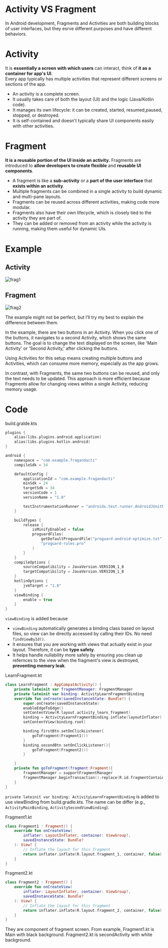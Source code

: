 # Activity VS Fragment
In Android development, Fragments and Activities are both building blocks of user interfaces, but they esrve different purposes and have different behaviors.

# Activity
 It is **essentially a screen with which users** can interact, think of **it as a container for app's UI**.  
 Every app typically has multiple activities that represent different screens or sections of the app.
- An activity is a complete screen.
- It usually takes care of both the layout (UI) and the logic (Java/Kotlin code).
- It manages its own lifecycle: it can be created, started, resumed,paused, stopped, or destroyed.
- It is self-contained and doesn't typically share UI components easily with other activities.

# Fragment
**It is a reusable portion of the UI inside an activity.** 
Fragments are introduced to **allow developers to create flexible** and **reusable UI components**.
- A fragment is like a **sub-activity** or a **part of the user interface** that **exists within an activity**.
- Multiple fragments can be combined in a single activity to build dynamic and multi-pane layouts.
- Fragments can be reused across different activities, making code more modular.
- Fragments also have their own lifecycle, which is closely tied to the activity they are part of.
- They can be added or removed from an activity while the activity is running, making them useful for dynamic UIs.

# Example
## Activity
![frag1](https://github.com/user-attachments/assets/7dd86113-f679-4021-8381-a1febc4000e6)

## Fragment
![frag2](https://github.com/user-attachments/assets/cd7dda19-a5b8-4367-94ff-2d0c32a68970)

The example might not be perfect, but I’ll try my best to explain the difference between them.  

In the example, there are two buttons in an Activity. When you click one of the buttons, it navigates to a second Activity, which shows the same buttons. The goal is to change the text displayed on the screen, like 'Main Activity' or 'Second Activity,' after clicking the buttons.  

Using Activities for this setup means creating multiple buttons and Activities, which can consume more memory, especially as the app grows.  

In contrast, with Fragments, the same two buttons can be reused, and only the text needs to be updated. This approach is more efficient because Fragments allow for changing views within a single Activity, reducing memory usage.  


# Code
build.gralde.kts
```kts
plugins {
    alias(libs.plugins.android.application)
    alias(libs.plugins.kotlin.android)
}

android {
    namespace = "com.example.fragandacti"
    compileSdk = 34

    defaultConfig {
        applicationId = "com.example.fragandacti"
        minSdk = 24
        targetSdk = 34
        versionCode = 1
        versionName = "1.0"

        testInstrumentationRunner = "androidx.test.runner.AndroidJUnitRunner"
    }

    buildTypes {
        release {
            isMinifyEnabled = false
            proguardFiles(
                getDefaultProguardFile("proguard-android-optimize.txt"),
                "proguard-rules.pro"
            )
        }
    }
    compileOptions {
        sourceCompatibility = JavaVersion.VERSION_1_8
        targetCompatibility = JavaVersion.VERSION_1_8
    }
    kotlinOptions {
        jvmTarget = "1.8"
    }
    viewBinding {
        enable = true
    }
}
```
`viewBinding` is added because
 - `viewBinding` automatically generates a binding class based on layout files, so view can be directly accessed by calling their IDs. No need `findViewById()`.
 - it ensures that you are working with views that actually exist in your layout. Therefore, it can be **type safety**.
 - It helps handle nullability more safely by ensuring you clean up refernces to the view when the fragment's view is destroyed, **preventing memory leak**.

LearnFragment.kt
```kt
class LearnFragment : AppCompatActivity() {
    private lateinit var fragmentManager: FragmentManager
    private lateinit var binding: ActivityLearnFragmentBinding
    override fun onCreate(savedInstanceState: Bundle?) {
        super.onCreate(savedInstanceState)
        enableEdgeToEdge()
        setContentView(R.layout.activity_learn_fragment)
        binding = ActivityLearnFragmentBinding.inflate(layoutInflater)
        setContentView(binding.root)

        binding.firstBtn.setOnClickListener{
            goToFragment(Fragment1())
        }
        binding.secondBtn.setOnClickListener(){
            goToFragment(Fragment2())
        }

    }
    private fun goToFragment(fragment:Fragment){
        fragmentManager = supportFragmentManager
        fragmentManager.beginTransaction().replace(R.id.fragmentContainer, fragment).commit()
    }
}
```
`private lateinit var binding: ActivityLearnFragmentBinding` is added to use viewBinding from build.gradle.kts. The name can be differ (e.g., `ActivityMainBinding`, `ActivitySecondViewBinding`).

Fragment1.kt
```kt
class Fragment1 : Fragment() {
    override fun onCreateView(
        inflater: LayoutInflater, container: ViewGroup?,
        savedInstanceState: Bundle?
    ): View? {
        // Inflate the layout for this fragment
        return inflater.inflate(R.layout.fragment_1, container, false)
    }
}
```
Fragment2.kt
```kt
class Fragment2 : Fragment() {
    override fun onCreateView(
        inflater: LayoutInflater, container: ViewGroup?,
        savedInstanceState: Bundle?
    ): View? {
        // Inflate the layout for this fragment
        return inflater.inflate(R.layout.fragment_2, container, false)
    }
}
```
They are component of fragment screen. From example, Fragment1.kt is Main with black background. Fragment2.kt is secondActivity with white background.
